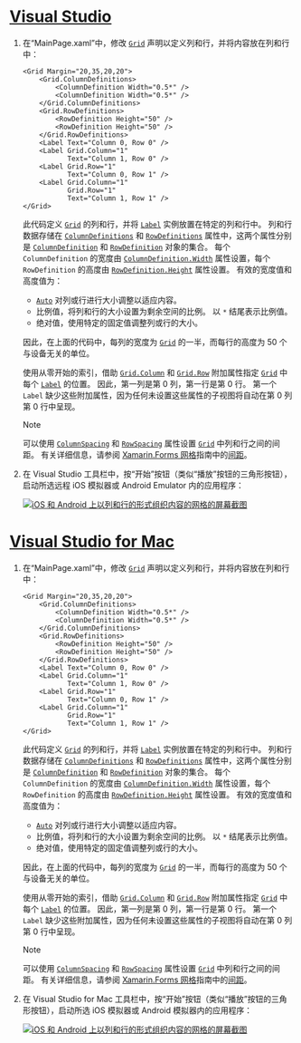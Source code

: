 # <a name="visual-studiotabvswin"></a>[Visual Studio](#tab/vswin)

1. 在“MainPage.xaml”中，修改 [`Grid`](xref:Xamarin.Forms.Grid) 声明以定义列和行，并将内容放在列和行中：

    ```xaml
    <Grid Margin="20,35,20,20">
        <Grid.ColumnDefinitions>
            <ColumnDefinition Width="0.5*" />
            <ColumnDefinition Width="0.5*" />
        </Grid.ColumnDefinitions>
        <Grid.RowDefinitions>
            <RowDefinition Height="50" />
            <RowDefinition Height="50" />
        </Grid.RowDefinitions>
        <Label Text="Column 0, Row 0" />
        <Label Grid.Column="1"
               Text="Column 1, Row 0" />
        <Label Grid.Row="1"
               Text="Column 0, Row 1" />
        <Label Grid.Column="1"
               Grid.Row="1"
               Text="Column 1, Row 1" />
    </Grid>
    ```

    此代码定义 [`Grid`](xref:Xamarin.Forms.Grid) 的列和行，并将 [`Label`](xref:Xamarin.Forms.Label) 实例放置在特定的列和行中。 列和行数据存储在 [`ColumnDefinitions`](xref:Xamarin.Forms.Grid.ColumnDefinitions) 和 [`RowDefinitions`](xref:Xamarin.Forms.Grid.RowDefinitions) 属性中，这两个属性分别是 [`ColumnDefinition`](xref:Xamarin.Forms.ColumnDefinition) 和 [`RowDefinition`](xref:Xamarin.Forms.RowDefinition) 对象的集合。 每个 `ColumnDefinition` 的宽度由 [`ColumnDefinition.Width`](xref:Xamarin.Forms.ColumnDefinition.Width) 属性设置，每个 `RowDefinition` 的高度由 [`RowDefinition.Height`](xref:Xamarin.Forms.RowDefinition.Height) 属性设置。 有效的宽度值和高度值为：

    - [`Auto`](xref:Xamarin.Forms.GridUnitType.Auto) 对列或行进行大小调整以适应内容。
    - 比例值，将列和行的大小设置为剩余空间的比例。 以 `*` 结尾表示比例值。
    - 绝对值，使用特定的固定值调整列或行的大小。

    因此，在上面的代码中，每列的宽度为 [`Grid`](xref:Xamarin.Forms.Grid) 的一半，而每行的高度为 50 个与设备无关的单位。

    使用从零开始的索引，借助 [`Grid.Column`](xref:Xamarin.Forms.Grid.ColumnProperty) 和 [`Grid.Row`](xref:Xamarin.Forms.Grid.RowProperty) 附加属性指定 [`Grid`](xref:Xamarin.Forms.Grid) 中每个 [`Label`](xref:Xamarin.Forms.Label) 的位置。 因此，第一列是第 0 列，第一行是第 0 行。 第一个 `Label` 缺少这些附加属性，因为任何未设置这些属性的子视图将自动在第 0 列第 0 行中呈现。

    > [!NOTE]
    > 可以使用 [`ColumnSpacing`](xref:Xamarin.Forms.Grid.ColumnSpacing) 和 [`RowSpacing`](xref:Xamarin.Forms.Grid.RowSpacing) 属性设置 [`Grid`](xref:Xamarin.Forms.Grid) 中列和行之间的间距。 有关详细信息，请参阅 [Xamarin.Forms 网格](~/xamarin-forms/user-interface/layouts/grid.md)指南中的[间距](~/xamarin-forms/user-interface/layouts/grid.md#spacing)。

1. 在 Visual Studio 工具栏中，按“开始”按钮（类似“播放”按钮的三角形按钮），启动所选远程 iOS 模拟器或 Android Emulator 内的应用程序：

    [![iOS 和 Android 上以列和行的形式组织内容的网格的屏幕截图](../images/columns-rows.png "以列和行的形式组织内容的网格")](../images/columns-rows-large.png#lightbox "Grid with content in columns and rows")

# <a name="visual-studio-for-mactabvsmac"></a>[Visual Studio for Mac](#tab/vsmac)

1. 在“MainPage.xaml”中，修改 [`Grid`](xref:Xamarin.Forms.Grid) 声明以定义列和行，并将内容放在列和行中：

    ```xaml
    <Grid Margin="20,35,20,20">
        <Grid.ColumnDefinitions>
            <ColumnDefinition Width="0.5*" />
            <ColumnDefinition Width="0.5*" />
        </Grid.ColumnDefinitions>
        <Grid.RowDefinitions>
            <RowDefinition Height="50" />
            <RowDefinition Height="50" />
        </Grid.RowDefinitions>
        <Label Text="Column 0, Row 0" />
        <Label Grid.Column="1"
               Text="Column 1, Row 0" />
        <Label Grid.Row="1"
               Text="Column 0, Row 1" />
        <Label Grid.Column="1"
               Grid.Row="1"
               Text="Column 1, Row 1" />
    </Grid>
    ```

    此代码定义 [`Grid`](xref:Xamarin.Forms.Grid) 的列和行，并将 [`Label`](xref:Xamarin.Forms.Label) 实例放置在特定的列和行中。 列和行数据存储在 [`ColumnDefinitions`](xref:Xamarin.Forms.Grid.ColumnDefinitions) 和 [`RowDefinitions`](xref:Xamarin.Forms.Grid.RowDefinitions) 属性中，这两个属性分别是 [`ColumnDefinition`](xref:Xamarin.Forms.ColumnDefinition) 和 [`RowDefinition`](xref:Xamarin.Forms.RowDefinition) 对象的集合。 每个 `ColumnDefinition` 的宽度由 [`ColumnDefinition.Width`](xref:Xamarin.Forms.ColumnDefinition.Width) 属性设置，每个 `RowDefinition` 的高度由 [`RowDefinition.Height`](xref:Xamarin.Forms.RowDefinition.Height) 属性设置。 有效的宽度值和高度值为：

    - [`Auto`](xref:Xamarin.Forms.GridUnitType.Auto) 对列或行进行大小调整以适应内容。
    - 比例值，将列和行的大小设置为剩余空间的比例。 以 `*` 结尾表示比例值。
    - 绝对值，使用特定的固定值调整列或行的大小。

    因此，在上面的代码中，每列的宽度为 [`Grid`](xref:Xamarin.Forms.Grid) 的一半，而每行的高度为 50 个与设备无关的单位。

    使用从零开始的索引，借助 [`Grid.Column`](xref:Xamarin.Forms.Grid.ColumnProperty) 和 [`Grid.Row`](xref:Xamarin.Forms.Grid.RowProperty) 附加属性指定 [`Grid`](xref:Xamarin.Forms.Grid) 中每个 [`Label`](xref:Xamarin.Forms.Label) 的位置。 因此，第一列是第 0 列，第一行是第 0 行。 第一个 `Label` 缺少这些附加属性，因为任何未设置这些属性的子视图将自动在第 0 列第 0 行中呈现。

    > [!NOTE]
    > 可以使用 [`ColumnSpacing`](xref:Xamarin.Forms.Grid.ColumnSpacing) 和 [`RowSpacing`](xref:Xamarin.Forms.Grid.RowSpacing) 属性设置 [`Grid`](xref:Xamarin.Forms.Grid) 中列和行之间的间距。 有关详细信息，请参阅 [Xamarin.Forms 网格](~/xamarin-forms/user-interface/layouts/grid.md)指南中的[间距](~/xamarin-forms/user-interface/layouts/grid.md#spacing)。

1. 在 Visual Studio for Mac 工具栏中，按“开始”按钮（类似“播放”按钮的三角形按钮），启动所选 iOS 模拟器或 Android 模拟器内的应用程序：

    [![iOS 和 Android 上以列和行的形式组织内容的网格的屏幕截图](../images/columns-rows.png "以列和行的形式组织内容的网格")](../images/columns-rows-large.png#lightbox "Grid with content in columns and rows")

